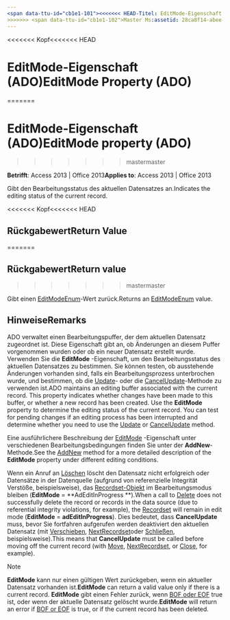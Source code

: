 ```yaml
---
<span data-ttu-id="cb1e1-101"><<<<<<< HEAD-Titel: EditMode-Eigenschaft (ADO) TOCTitle: EditMode-Eigenschaft (ADO) === Titel: EditMode-Eigenschaft (ADO) TOCTitle: EditMode-Eigenschaft (ADO)</span><span class="sxs-lookup"><span data-stu-id="cb1e1-101"><<<<<<< HEAD title: EditMode Property (ADO) TOCTitle: EditMode Property (ADO) ======= title: EditMode property (ADO) TOCTitle: EditMode property (ADO)</span></span>
>>>>>>> <span data-ttu-id="cb1e1-102">Master Ms:assetid: 28ca8f14-abee-ad20-9c16-11bb36b487e4 Ms:mtpsurl: https://msdn.microsoft.com/library/JJ249045(v=office.15) Ms:contentKeyID: 48543867 ms.date: 09/18/2015 Mtps_version: Office. 15</span><span class="sxs-lookup"><span data-stu-id="cb1e1-102">master ms:assetid: 28ca8f14-abee-ad20-9c16-11bb36b487e4 ms:mtpsurl: https://msdn.microsoft.com/library/JJ249045(v=office.15) ms:contentKeyID: 48543867 ms.date: 09/18/2015 mtps_version: v=office.15</span></span>
---
```


<span data-ttu-id="cb1e1-103"><<<<<<< Kopf</span><span class="sxs-lookup"><span data-stu-id="cb1e1-103"><<<<<<< HEAD</span></span>
# <a name="editmode-property-ado"></a><span data-ttu-id="cb1e1-104">EditMode-Eigenschaft (ADO)</span><span class="sxs-lookup"><span data-stu-id="cb1e1-104">EditMode Property (ADO)</span></span>
=======
# <a name="editmode-property-ado"></a><span data-ttu-id="cb1e1-105">EditMode-Eigenschaft (ADO)</span><span class="sxs-lookup"><span data-stu-id="cb1e1-105">EditMode property (ADO)</span></span>
>>>>>>> <span data-ttu-id="cb1e1-106">master</span><span class="sxs-lookup"><span data-stu-id="cb1e1-106">master</span></span>


<span data-ttu-id="cb1e1-107">**Betrifft**: Access 2013 | Office 2013</span><span class="sxs-lookup"><span data-stu-id="cb1e1-107">**Applies to**: Access 2013 | Office 2013</span></span>

<span data-ttu-id="cb1e1-108">Gibt den Bearbeitungsstatus des aktuellen Datensatzes an.</span><span class="sxs-lookup"><span data-stu-id="cb1e1-108">Indicates the editing status of the current record.</span></span>

<span data-ttu-id="cb1e1-109"><<<<<<< Kopf</span><span class="sxs-lookup"><span data-stu-id="cb1e1-109"><<<<<<< HEAD</span></span>
## <a name="return-value"></a><span data-ttu-id="cb1e1-110">Rückgabewert</span><span class="sxs-lookup"><span data-stu-id="cb1e1-110">Return Value</span></span>
=======
## <a name="return-value"></a><span data-ttu-id="cb1e1-111">Rückgabewert</span><span class="sxs-lookup"><span data-stu-id="cb1e1-111">Return value</span></span>
>>>>>>> <span data-ttu-id="cb1e1-112">master</span><span class="sxs-lookup"><span data-stu-id="cb1e1-112">master</span></span>

<span data-ttu-id="cb1e1-113">Gibt einen [EditModeEnum](editmodeenum.md)-Wert zurück.</span><span class="sxs-lookup"><span data-stu-id="cb1e1-113">Returns an [EditModeEnum](editmodeenum.md) value.</span></span>

## <a name="remarks"></a><span data-ttu-id="cb1e1-114">Hinweise</span><span class="sxs-lookup"><span data-stu-id="cb1e1-114">Remarks</span></span>

<span data-ttu-id="cb1e1-p101">ADO verwaltet einen Bearbeitungspuffer, der dem aktuellen Datensatz zugeordnet ist. Diese Eigenschaft gibt an, ob Änderungen an diesem Puffer vorgenommen wurden oder ob ein neuer Datensatz erstellt wurde. Verwenden Sie die **EditMode** -Eigenschaft, um den Bearbeitungsstatus des aktuellen Datensatzes zu bestimmen. Sie können testen, ob ausstehende Änderungen vorhanden sind, falls ein Bearbeitungsprozess unterbrochen wurde, und bestimmen, ob die [Update](update-method-ado.md)- oder die [CancelUpdate](cancelupdate-method-ado.md)-Methode zu verwenden ist.</span><span class="sxs-lookup"><span data-stu-id="cb1e1-p101">ADO maintains an editing buffer associated with the current record. This property indicates whether changes have been made to this buffer, or whether a new record has been created. Use the **EditMode** property to determine the editing status of the current record. You can test for pending changes if an editing process has been interrupted and determine whether you need to use the [Update](update-method-ado.md) or [CancelUpdate](cancelupdate-method-ado.md) method.</span></span>

<span data-ttu-id="cb1e1-119">Eine ausführlichere Beschreibung der [EditMode](addnew-method-ado.md) -Eigenschaft unter verschiedenen Bearbeitungsbedingungen finden Sie unter der **AddNew**-Methode.</span><span class="sxs-lookup"><span data-stu-id="cb1e1-119">See the [AddNew](addnew-method-ado.md) method for a more detailed description of the **EditMode** property under different editing conditions.</span></span>

<span data-ttu-id="cb1e1-120">Wenn ein Anruf an [Löschen](delete-method-ado-recordset.md) löscht den Datensatz nicht erfolgreich oder Datensätze in der Datenquelle (aufgrund von referenzielle Integrität Verstöße, beispielsweise), das [Recordset-Objekt](recordset-object-ado.md) im Bearbeitungsmodus bleiben (**EditMode** = \*\*AdEditInProgress \*\*).</span><span class="sxs-lookup"><span data-stu-id="cb1e1-120">When a call to [Delete](delete-method-ado-recordset.md) does not successfully delete the record or records in the data source (due to referential integrity violations, for example), the [Recordset](recordset-object-ado.md) will remain in edit mode (**EditMode** = **adEditInProgress**).</span></span> <span data-ttu-id="cb1e1-121">Dies bedeutet, dass **CancelUpdate** muss, bevor Sie fortfahren aufgerufen werden deaktiviert den aktuellen Datensatz (mit [Verschieben](move-method-ado.md), [NextRecordset](nextrecordset-method-ado.md)oder [Schließen](close-method-ado.md), beispielsweise).</span><span class="sxs-lookup"><span data-stu-id="cb1e1-121">This means that **CancelUpdate** must be called before moving off the current record (with [Move](move-method-ado.md), [NextRecordset](nextrecordset-method-ado.md), or [Close](close-method-ado.md), for example).</span></span>


> [!NOTE]
> <P><span data-ttu-id="cb1e1-122"><STRONG>EditMode</STRONG> kann nur einen gültigen Wert zurückgeben, wenn ein aktueller Datensatz vorhanden ist.</span><span class="sxs-lookup"><span data-stu-id="cb1e1-122"><STRONG>EditMode</STRONG> can return a valid value only if there is a current record.</span></span> <span data-ttu-id="cb1e1-123"><STRONG>EditMode</STRONG> gibt einen Fehler zurück, wenn <A href="bof-eof-properties-ado.md">BOF oder EOF</A> true ist, oder wenn der aktuelle Datensatz gelöscht wurde.</span><span class="sxs-lookup"><span data-stu-id="cb1e1-123"><STRONG>EditMode</STRONG> will return an error if <A href="bof-eof-properties-ado.md">BOF or EOF</A> is true, or if the current record has been deleted.</span></span></P>



